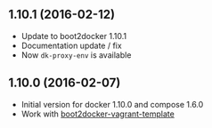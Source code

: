 
## 1.10.1 (2016-02-12)
- Update to boot2docker 1.10.1
- Documentation update / fix
- Now ```dk-proxy-env``` is available

## 1.10.0 (2016-02-07)
- Initial version for docker 1.10.0 and compose 1.6.0
- Work with [boot2docker-vagrant-template](https://github.com/AlbanMontaigu/boot2docker-vagrant-template)

